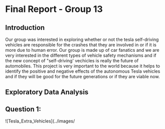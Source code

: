 # Final Report - Group 13

## Introduction
Our group was interested in exploring whether or not the tesla self-driving vehicles are responsible for the crashes that they are involved in or if it is more due to human error. Our group is made up of car fanatics and we are very interested in the different types of vehicle safety mechanisms and if the new concept of "self-driving' vechicles is really the future of automobiles. This project is very important to the world because it helps to identify the positive and negative effects of the autonomous Tesla vehicles and if they will be good for the future generations or if they are viable now.

## Exploratory Data Analysis


## Question 1:
![Tesla_Extra_Vehicles](../images/
